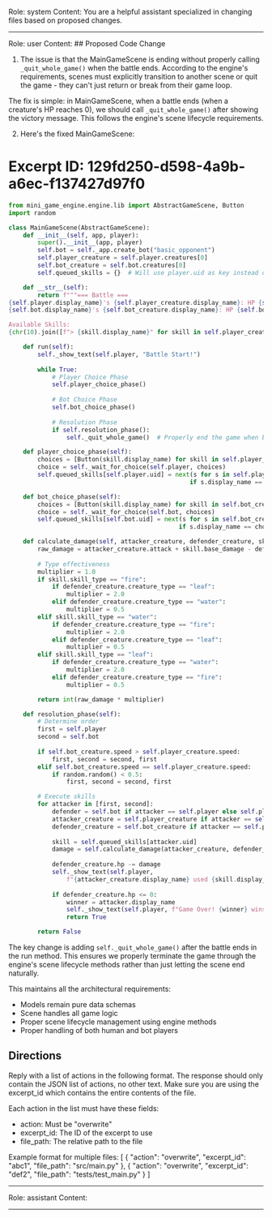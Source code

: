 Role: system
Content: You are a helpful assistant specialized in changing files based on proposed changes.
__________________
Role: user
Content: ## Proposed Code Change
1. The issue is that the MainGameScene is ending without properly calling `_quit_whole_game()` when the battle ends. According to the engine's requirements, scenes must explicitly transition to another scene or quit the game - they can't just return or break from their game loop.

The fix is simple: in MainGameScene, when a battle ends (when a creature's HP reaches 0), we should call `_quit_whole_game()` after showing the victory message. This follows the engine's scene lifecycle requirements.

2. Here's the fixed MainGameScene:

# Excerpt ID: 129fd250-d598-4a9b-a6ec-f137427d97f0
```python main_game/scenes/main_game_scene.py
from mini_game_engine.engine.lib import AbstractGameScene, Button
import random

class MainGameScene(AbstractGameScene):
    def __init__(self, app, player):
        super().__init__(app, player)
        self.bot = self._app.create_bot("basic_opponent")
        self.player_creature = self.player.creatures[0]
        self.bot_creature = self.bot.creatures[0]
        self.queued_skills = {}  # Will use player.uid as key instead of player object

    def __str__(self):
        return f"""=== Battle ===
{self.player.display_name}'s {self.player_creature.display_name}: HP {self.player_creature.hp}/{self.player_creature.max_hp}
{self.bot.display_name}'s {self.bot_creature.display_name}: HP {self.bot_creature.hp}/{self.bot_creature.max_hp}

Available Skills:
{chr(10).join([f"> {skill.display_name}" for skill in self.player_creature.skills])}"""

    def run(self):
        self._show_text(self.player, "Battle Start!")
        
        while True:
            # Player Choice Phase
            self.player_choice_phase()
            
            # Bot Choice Phase
            self.bot_choice_phase()
            
            # Resolution Phase
            if self.resolution_phase():
                self._quit_whole_game()  # Properly end the game when battle is over

    def player_choice_phase(self):
        choices = [Button(skill.display_name) for skill in self.player_creature.skills]
        choice = self._wait_for_choice(self.player, choices)
        self.queued_skills[self.player.uid] = next(s for s in self.player_creature.skills 
                                                  if s.display_name == choice.display_name)

    def bot_choice_phase(self):
        choices = [Button(skill.display_name) for skill in self.bot_creature.skills]
        choice = self._wait_for_choice(self.bot, choices)
        self.queued_skills[self.bot.uid] = next(s for s in self.bot_creature.skills 
                                               if s.display_name == choice.display_name)

    def calculate_damage(self, attacker_creature, defender_creature, skill):
        raw_damage = attacker_creature.attack + skill.base_damage - defender_creature.defense
        
        # Type effectiveness
        multiplier = 1.0
        if skill.skill_type == "fire":
            if defender_creature.creature_type == "leaf":
                multiplier = 2.0
            elif defender_creature.creature_type == "water":
                multiplier = 0.5
        elif skill.skill_type == "water":
            if defender_creature.creature_type == "fire":
                multiplier = 2.0
            elif defender_creature.creature_type == "leaf":
                multiplier = 0.5
        elif skill.skill_type == "leaf":
            if defender_creature.creature_type == "water":
                multiplier = 2.0
            elif defender_creature.creature_type == "fire":
                multiplier = 0.5

        return int(raw_damage * multiplier)

    def resolution_phase(self):
        # Determine order
        first = self.player
        second = self.bot
        
        if self.bot_creature.speed > self.player_creature.speed:
            first, second = second, first
        elif self.bot_creature.speed == self.player_creature.speed:
            if random.random() < 0.5:
                first, second = second, first

        # Execute skills
        for attacker in [first, second]:
            defender = self.bot if attacker == self.player else self.player
            attacker_creature = self.player_creature if attacker == self.player else self.bot_creature
            defender_creature = self.bot_creature if attacker == self.player else self.player_creature
            
            skill = self.queued_skills[attacker.uid]
            damage = self.calculate_damage(attacker_creature, defender_creature, skill)
            
            defender_creature.hp -= damage
            self._show_text(self.player, 
                f"{attacker_creature.display_name} used {skill.display_name}! Dealt {damage} damage!")
            
            if defender_creature.hp <= 0:
                winner = attacker.display_name
                self._show_text(self.player, f"Game Over! {winner} wins!")
                return True

        return False
```

The key change is adding `self._quit_whole_game()` after the battle ends in the run method. This ensures we properly terminate the game through the engine's scene lifecycle methods rather than just letting the scene end naturally.

This maintains all the architectural requirements:
- Models remain pure data schemas
- Scene handles all game logic
- Proper scene lifecycle management using engine methods
- Proper handling of both human and bot players

## Directions
Reply with a list of actions in the following format. The response should only contain the JSON list of actions, no other text.
Make sure you are using the excerpt_id which contains the entire contents of the file.

Each action in the list must have these fields:
- action: Must be "overwrite"
- excerpt_id: The ID of the excerpt to use
- file_path: The relative path to the file

Example format for multiple files:
[
    {
        "action": "overwrite",
        "excerpt_id": "abc1",
        "file_path": "src/main.py"
    },
    {
        "action": "overwrite",
        "excerpt_id": "def2",
        "file_path": "tests/test_main.py"
    }
]
__________________
Role: assistant
Content: 
__________________
